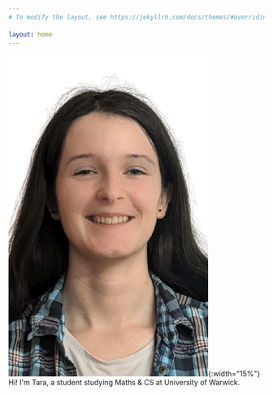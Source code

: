 ```yaml
---
# To modify the layout, see https://jekyllrb.com/docs/themes/#overriding-theme-defaults

layout: home
---
```


<!-- ![Image](./assets/Tara-Picture.png){:width="20%"} -->
<!-- ![Image](./assets/images/warwick_crest.jpeg){:width="20%"} -->
![Image](./assets/Tara-Picture.png){:width="15%"}
Hi! I'm Tara, a student studying Maths & CS at University of Warwick.





